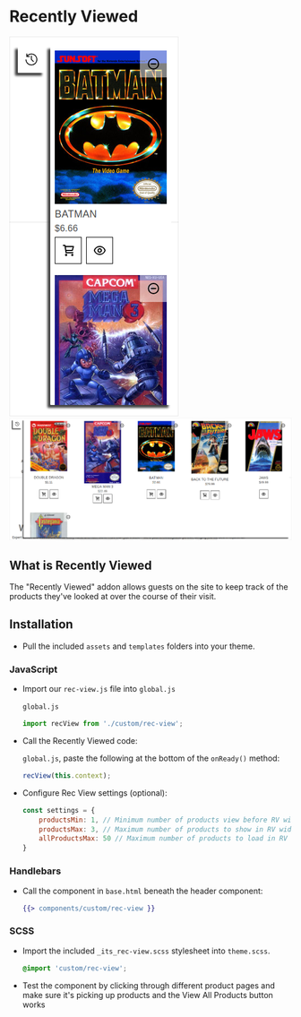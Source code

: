 # Recently Viewed

![Recently Viewed](rec-view.png)
![Recently Viewed Expanded](rec-view-expanded.png)

## What is Recently Viewed

The "Recently Viewed" addon allows guests on the site to keep track of the products they've looked at over the course of their visit.

## Installation

- Pull the included `assets` and `templates` folders into your theme.

### JavaScript
- Import our `rec-view.js` file into `global.js`

    `global.js`
    ```javascript
    import recView from './custom/rec-view';
    ```

- Call the Recently Viewed code:

    `global.js`, paste the following at the bottom of the `onReady()` method:
    ```javascript
    recView(this.context);
    ```

- Configure Rec View settings (optional):

    ```js
    const settings = {
        productsMin: 1, // Minimum number of products view before RV widget appears
        productsMax: 3, // Maximum number of products to show in RV widget
        allProductsMax: 50 // Maximum number of products to load in RV widget
    }
    ```

### Handlebars
- Call the component in `base.html` beneath the header component:

    ```handlebars
    {{> components/custom/rec-view }}
    ```

### SCSS
- Import the included `_its_rec-view.scss` stylesheet into `theme.scss`.

    ```scss
    @import 'custom/rec-view';
    ```

- Test the component by clicking through different product pages and make sure it's picking up products and the View All Products button works
